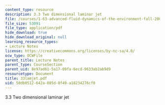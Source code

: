 ```yaml
---
content_type: resource
description: 3.3 Two dimensional laminar jet
file: /courses/1-63-advanced-fluid-dynamics-of-the-environment-fall-2002/50db0512642a085d8f49a18234276cf0_33lamjet.pdf
file_size: 53091
file_type: application/pdf
hide_download: true
hide_download_original: null
learning_resource_types:
- Lecture Notes
license: https://creativecommons.org/licenses/by-nc-sa/4.0/
ocw_type: OCWFile
parent_title: Lecture Notes
parent_type: CourseSection
parent_uid: 8e97ad61-5a17-09fa-6ecd-9633ab2ab9d9
resourcetype: Document
title: 33lamjet.pdf
uid: 50db0512-642a-085d-8f49-a18234276cf0
---
```

3.3 Two dimensional laminar jet